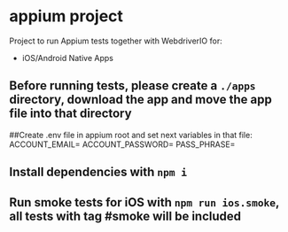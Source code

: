 # appium project

Project to run Appium tests together with WebdriverIO for:

- iOS/Android Native Apps

## Before running tests, please create a `./apps` directory, download the app and move the app file into that directory

##Create .env file in appium root and set next variables in that file:  
ACCOUNT_EMAIL=
ACCOUNT_PASSWORD=
PASS_PHRASE=

## Install dependencies with `npm i`

## Run smoke tests for iOS with `npm run ios.smoke`, all tests with tag #smoke will be included
